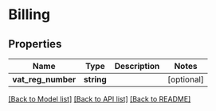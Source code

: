 # Billing

## Properties
Name | Type | Description | Notes
------------ | ------------- | ------------- | -------------
**vat_reg_number** | **string** |  | [optional] 

[[Back to Model list]](../README.md#documentation-for-models) [[Back to API list]](../README.md#documentation-for-api-endpoints) [[Back to README]](../README.md)


